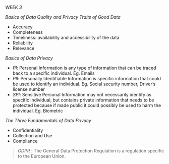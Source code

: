*WEEK 3*

*Basics of Data Quality and Privacy*
*Traits of Good Data* 
* Accuracy
* Completeness
* Timeliness: availability and accessibility of the data
* Reliability 
* Relevance

*Basics of Data Privacy*
* *PI*: Personal Information is any type of information that can be traced back to a specific individual. Eg. Emails
* *PII*: Personally Identifiable Information is specific information that could be used to identify an individual. Eg. Social security number, Driver’s license number
* *SPI*: Sensitive Personal Information may not necessarily identify as specific individual, but contains private information that needs to be protected because if made public it could possibly be used to harm the individual. Eg. Biometric

*The Three Fundamentals of Data Privacy*
* Confidentiality
* Collection and Use
* Compliance
 
> *GDPR* : The General Data Protection Regulation is a regulation specific to the European Union. 
